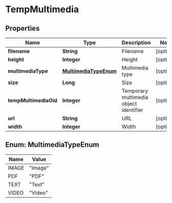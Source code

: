 
# TempMultimedia

## Properties
Name | Type | Description | Notes
------------ | ------------- | ------------- | -------------
**filename** | **String** | Filename |  [optional]
**height** | **Integer** | Height |  [optional]
**multimediaType** | [**MultimediaTypeEnum**](#MultimediaTypeEnum) | Multimedia type |  [optional]
**size** | **Long** | Size |  [optional]
**tempMultimediaOid** | **Integer** | Temporary multimedia object identifier |  [optional]
**url** | **String** | URL |  [optional]
**width** | **Integer** | Width |  [optional]


<a name="MultimediaTypeEnum"></a>
## Enum: MultimediaTypeEnum
Name | Value
---- | -----
IMAGE | &quot;Image&quot;
PDF | &quot;PDF&quot;
TEXT | &quot;Text&quot;
VIDEO | &quot;Video&quot;



